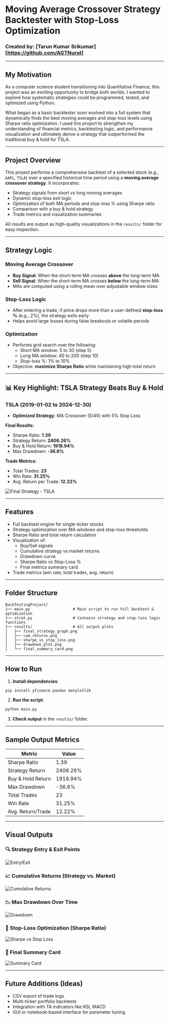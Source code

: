 #  Moving Average Crossover Strategy Backtester with Stop-Loss Optimization

###  Created by: [Tarun Kumar Srikumar] [https://github.com/AGTNurat]

---

##  My Motivation

As a computer science student transitioning into Quantitative Finance, this project was an exciting opportunity to bridge both worlds. I wanted to explore how systematic strategies could be programmed, tested, and optimized using Python.

What began as a basic backtester soon evolved into a full system that dynamically finds the best moving averages and stop-loss levels using Sharpe ratio optimization. I used this project to strengthen my understanding of financial metrics, backtesting logic, and performance visualization and ultimately derive a strategy that outperformed the traditional buy & hold for TSLA.

---

##  Project Overview
This project performs a comprehensive backtest of a selected stock (e.g., `AAPL`, `TSLA`) over a specified historical time period using a **moving average crossover strategy**. It incorporates:

- Strategy signals from short vs long moving averages
- Dynamic stop-loss exit logic
- Optimization of both MA periods and stop-loss % using Sharpe ratio
- Comparison with a buy & hold strategy
- Trade metrics and visualization summaries

All results are output as high-quality visualizations in the `results/` folder for easy inspection.

---

##  Strategy Logic

### Moving Average Crossover
- **Buy Signal**: When the short-term MA crosses **above** the long-term MA
- **Sell Signal**: When the short-term MA crosses **below** the long-term MA
- MAs are computed using a rolling mean over adjustable window sizes

### Stop-Loss Logic
- After entering a trade, if price drops more than a user-defined **stop-loss %** (e.g., 2%), the strategy exits early
- Helps avoid large losses during false breakouts or volatile periods

###  Optimization
- Performs grid search over the following:
  - Short MA window: 5 to 30 (step 5)
  - Long MA window: 40 to 200 (step 10)
  - Stop-loss %: 1% to 10%
- Objective: **maximize Sharpe Ratio** while maintaining high total return

---

## 📊 Key Highlight: TSLA Strategy Beats Buy & Hold

### TSLA (2019-01-02 to 2024-12-30)
- **Optimized Strategy**: MA Crossover (5/40) with 5% Stop Loss

**Final Results:**
- Sharpe Ratio: **1.39**
- Strategy Return: **2406.26%**
- Buy & Hold Return: **1918.94%**
- Max Drawdown: **-36.6%**

**Trade Metrics:**
- Total Trades: **23**
- Win Rate: **31.25%**
- Avg. Return per Trade: **12.22%**

![Final Strategy - TSLA](results/final_strategy_graph.png)

---

##  Features

- Full backtest engine for single-ticker stocks
- Strategy optimization over MA windows and stop-loss thresholds
- Sharpe Ratio and total return calculation
- Visualization of:
  - Buy/Sell signals
  - Cumulative strategy vs market returns
  - Drawdown curve
  - Sharpe Ratio vs Stop-Loss %
  - Final metrics summary card
-  Trade metrics (win rate, total trades, avg. return)

---

##  Folder Structure

```
BackTestingProject/
├── main.py                   # Main script to run full backtest & optimization
├── strat.py                  # Contains strategy and stop-loss logic functions
├── results/                  # All output plots
│   ├── final_strategy_graph.png
│   ├── cum_returns.png
│   ├── sharpe_vs_stop_loss.png
│   ├── drawdown_plot.png
│   └── final_summary_card.png
```

---

##  How to Run

1. **Install dependencies**:
```bash
pip install yfinance pandas matplotlib
```

2. **Run the script**:
```bash
python main.py
```

3. **Check output** in the `results/` folder.

---

##  Sample Output Metrics

| Metric              | Value         |
|---------------------|---------------|
| Sharpe Ratio        | 1.39          |
| Strategy Return     | 2406.26%      |
| Buy & Hold Return   | 1918.94%      |
| Max Drawdown        | -36.6%        |
| Total Trades        | 23            |
| Win Rate            | 31.25%        |
| Avg. Return/Trade   | 12.22%        |

---

##  Visual Outputs

### 🔍 Strategy Entry & Exit Points
![Entry/Exit](results/final_strategy_graph.png)

### 📈 Cumulative Returns (Strategy vs. Market)
![Cumulative Returns](results/cum_returns.png)

### 📉 Max Drawdown Over Time
![Drawdown](results/drawdown_plot.png)

### 🧪 Stop-Loss Optimization (Sharpe Ratio)
![Sharpe vs Stop Loss](results/sharpe_vs_stop_loss.png)

### 🧾 Final Summary Card
![Summary Card](results/final_summary_card.png)

---

## Future Additions (Ideas)
- CSV export of trade logs
- Multi-ticker portfolio backtests
- Integration with TA indicators like RSI, MACD
- GUI or notebook-based interface for parameter tuning

